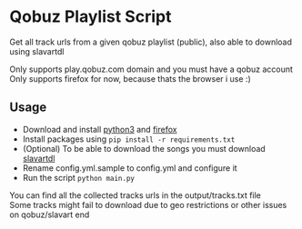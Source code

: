 # Qobuz Playlist Script

Get all track urls from a given qobuz playlist (public), also able to download using slavartdl

Only supports play.qobuz.com domain and you must have a qobuz account  
Only supports firefox for now, because thats the browser i use :)

## Usage

- Download and install [python3](https://www.python.org/downloads/) and [firefox](https://www.mozilla.org/en-US/firefox/new/)
- Install packages using `pip install -r requirements.txt`
- (Optional) To be able to download the songs you must download [slavartdl](https://github.com/tywil04/slavartdl)
- Rename config.yml.sample to config.yml and configure it
- Run the script `python main.py`

You can find all the collected tracks urls in the output/tracks.txt file  
Some tracks might fail to download due to geo restrictions or other issues on qobuz/slavart end
